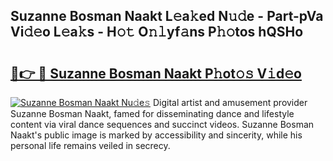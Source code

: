 ## Suzanne Bosman Naakt L𝚎a𝚔ed N𝚞𝚍e - Part-pVa Vi𝚍𝚎o L𝚎a𝚔s - H𝚘𝚝 O𝚗𝚕yf𝚊ns P𝚑𝚘tos hQSHo

# <h2><a href="http://kf1z8sj.oniu.top/?m=Suzanne+Bosman+Naakt">🔗👉 🔴 Suzanne Bosman Naakt P𝚑ot𝚘𝚜 V𝚒d𝚎o</a></h2>

[![Suzanne Bosman Naakt Nu𝚍e𝚜](https://i.imgur.com/0qMVB7G.gif)](http://kf1z8sj.oniu.top/?m=Suzanne+Bosman+Naakt)
Digital artist and amusement provider Suzanne Bosman Naakt, famed for disseminating dance and lifestyle content via viral dance sequences and succinct videos. Suzanne Bosman Naakt's public image is marked by accessibility and sincerity, while his personal life remains veiled in secrecy.  
